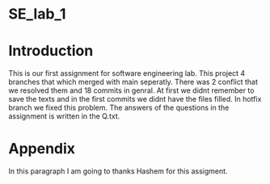 # SE_lab_1

# Introduction
This is our first assignment for software engineering lab.
This project 4 branches that which merged with main seperatly. There was 2 conflict that we resolved them and 18 commits in genral.
At first we didnt remember to save the texts and in the first commits we didnt have the files filled. In hotfix branch we fixed this problem. 
The answers of the questions in the assignment is written in the Q.txt.

# Appendix 
In this paragraph I am going to thanks Hashem for this assigment. 

